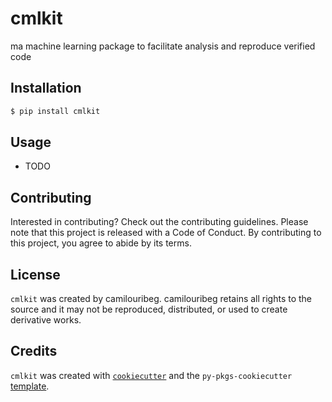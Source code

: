 # cmlkit

ma machine learning package to facilitate analysis and reproduce verified code

## Installation

```bash
$ pip install cmlkit
```

## Usage

- TODO

## Contributing

Interested in contributing? Check out the contributing guidelines. Please note that this project is released with a Code of Conduct. By contributing to this project, you agree to abide by its terms.

## License

`cmlkit` was created by camilouribeg. camilouribeg retains all rights to the source and it may not be reproduced, distributed, or used to create derivative works.

## Credits

`cmlkit` was created with [`cookiecutter`](https://cookiecutter.readthedocs.io/en/latest/) and the `py-pkgs-cookiecutter` [template](https://github.com/py-pkgs/py-pkgs-cookiecutter).
